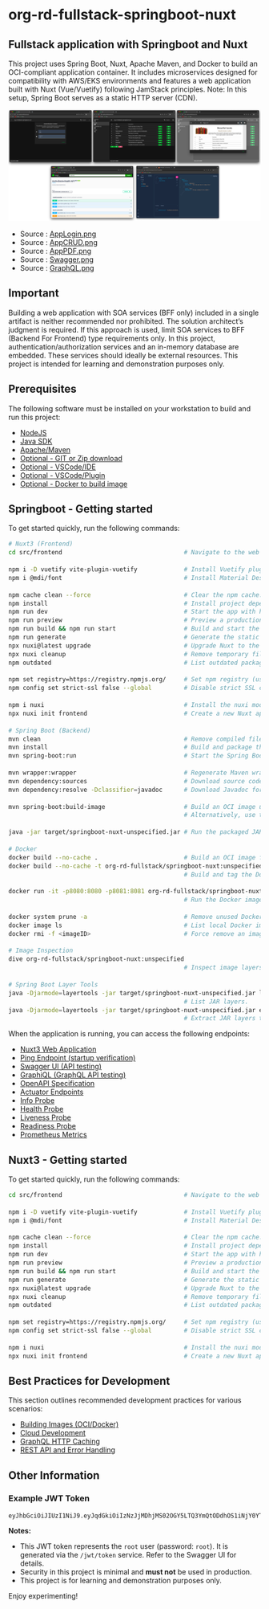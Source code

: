 # org-rd-fullstack-springboot-nuxt

## Fullstack application with Springboot and Nuxt

This project uses Spring Boot, Nuxt, Apache Maven, and Docker to build an OCI-compliant application container. It includes microservices designed for compatibility with AWS/EKS environments and features a web application built with Nuxt (Vue/Vuetify) following JamStack principles. Note: In this setup, Spring Boot serves as a static HTTP server (CDN).

![alt text](./doc/asserts/springboot-nuxt.png "Springboot-Nuxt")

* Source : [AppLogin.png](./doc/asserts/applogin.png)
* Source : [AppCRUD.png](./doc/asserts/appcrud.png)
* Source : [AppPDF.png](./doc/asserts/apppdf.png)
* Source : [Swagger.png](./doc/asserts/swagger.png)
* Source : [GraphQL.png](./doc/asserts/graphql.png)

## Important

Building a web application with SOA services (BFF only) included in a single artifact is neither recommended nor prohibited. The solution architect’s judgment is required. If this approach is used, limit SOA services to BFF (Backend For Frontend) type requirements only. In this project, authentication/authorization services and an in-memory database are embedded. These services should ideally be external resources. This project is intended for learning and demonstration purposes only.

## Prerequisites

The following software must be installed on your workstation to build and run this project:

* [NodeJS](https://nodejs.org/en)
* [Java SDK](https://www.oracle.com/java/technologies/downloads/)
* [Apache/Maven](https://maven.apache.org/download.cgi)
* [Optional - GIT or Zip download](https://git-scm.com/downloads)
* [Optional - VSCode/IDE](https://code.visualstudio.com/download)
* [Optional - VSCode/Plugin](https://marketplace.visualstudio.com/items?itemName=Vue.volar)
* [Optional - Docker to build image](https://www.docker.com/products/docker-desktop/)

## Springboot - Getting started

To get started quickly, run the following commands:

```bash
# Nuxt3 (Frontend)
cd src/frontend                                  # Navigate to the web application root.

npm i -D vuetify vite-plugin-vuetify             # Install Vuetify plugins for Nuxt.
npm i @mdi/font                                  # Install Material Design Icons font for Vuetify.

npm cache clean --force                          # Clear the npm cache.
npm install                                      # Install project dependencies.
npm run dev                                      # Start the app with hot reloading.
npm run preview                                  # Preview a production build locally.
npm run build && npm run start                   # Build and start the production version.
npm run generate                                 # Generate the static site.
npx nuxi@latest upgrade                          # Upgrade Nuxt to the latest version.
npx nuxi cleanup                                 # Remove temporary files and directories.
npm outdated                                     # List outdated packages.

npm set registry=https://registry.npmjs.org/     # Set npm registry (useful behind a proxy).
npm config set strict-ssl false --global         # Disable strict SSL checks (not recommended for production).

npm i nuxi                                       # Install the nuxi module (optional).
npx nuxi init frontend                           # Create a new Nuxt app in the "frontend" directory.

# Spring Boot (Backend)
mvn clean                                        # Remove compiled files and artifacts.
mvn install                                      # Build and package the application.
mvn spring-boot:run                              # Start the Spring Boot app.

mvn wrapper:wrapper                              # Regenerate Maven wrapper files.
mvn dependency:sources                           # Download source code for dependencies.
mvn dependency:resolve -Dclassifier=javadoc      # Download Javadoc for dependencies.

mvn spring-boot:build-image                      # Build an OCI image using Paketo Buildpack.
                                                 # Alternatively, use the Dockerfile for custom builds.

java -jar target/springboot-nuxt-unspecified.jar # Run the packaged JAR directly.

# Docker
docker build --no-cache .                        # Build an OCI image from the current directory.
docker build --no-cache -t org-rd-fullstack/springboot-nuxt:unspecified .
                                                 # Build and tag the Docker image.

docker run -it -p8080:8080 -p8081:8081 org-rd-fullstack/springboot-nuxt:unspecified
                                                 # Run the Docker image with port mappings.

docker system prune -a                           # Remove unused Docker data (use with caution).
docker image ls                                  # List local Docker images.
docker rmi -f <imageID>                          # Force remove an image by ID.

# Image Inspection
dive org-rd-fullstack/springboot-nuxt:unspecified
                                                 # Inspect image layers (see: https://github.com/wagoodman/dive).

# Spring Boot Layer Tools
java -Djarmode=layertools -jar target/springboot-nuxt-unspecified.jar list
                                                 # List JAR layers.
java -Djarmode=layertools -jar target/springboot-nuxt-unspecified.jar extract --destination target/tmp
                                                 # Extract JAR layers to a directory.
```

When the application is running, you can access the following endpoints:

* [Nuxt3 Web Application](http://localhost:8080/app)
* [Ping Endpoint (startup verification)](http://localhost:8080/jwt/ping)
* [Swagger UI (API testing)](http://localhost:8080/swagger-ui)
* [GraphiQL (GraphQL API testing)](http://localhost:8080/graphiql)
* [OpenAPI Specification](http://localhost:8080/v3/api-docs)
* [Actuator Endpoints](http://localhost:8081/actuator)
* [Info Probe](http://localhost:8081/actuator/info)
* [Health Probe](http://localhost:8081/actuator/health)
* [Liveness Probe](http://localhost:8081/actuator/health/liveness)
* [Readiness Probe](http://localhost:8081/actuator/health/readiness)
* [Prometheus Metrics](http://localhost:8081/actuator/prometheus)

## Nuxt3 - Getting started

To get started quickly, run the following commands:

```bash
cd src/frontend                                  # Navigate to the web application root.

npm i -D vuetify vite-plugin-vuetify             # Install Vuetify plugins for Nuxt.
npm i @mdi/font                                  # Install Material Design Icons font for Vuetify.

npm cache clean --force                          # Clear the npm cache.
npm install                                      # Install project dependencies.
npm run dev                                      # Start the app with hot reloading.
npm run preview                                  # Preview a production build locally.
npm run build && npm run start                   # Build and start the production version.
npm run generate                                 # Generate the static site.
npx nuxi@latest upgrade                          # Upgrade Nuxt to the latest version.
npx nuxi cleanup                                 # Remove temporary files and directories.
npm outdated                                     # List outdated packages.

npm set registry=https://registry.npmjs.org/     # Set npm registry (useful behind a proxy).
npm config set strict-ssl false --global         # Disable strict SSL checks (not recommended for production).

npm i nuxi                                       # Install the nuxi module (optional).
npx nuxi init frontend                           # Create a new Nuxt app in the "frontend" directory.
```

## Best Practices for Development

This section outlines recommended development practices for various scenarios:

* [Building Images (OCI/Docker)](./doc/ocidev.md)
* [Cloud Development](./doc/clouddev.md)
* [GraphQL HTTP Caching](./doc/graphqldev.md)
* [REST API and Error Handling](./doc/restdev.md)

## Other Information

### Example JWT Token

```code
eyJhbGciOiJIUzI1NiJ9.eyJqdGkiOiIzNzJjMDhjMS02OGY5LTQ3YmQtODdhOS1iNjY0YTIxZTZhMWMiLCJzdWIiOiJyb290IiwicmQucm9sZXMiOiJST0xFX1NFTEVDVCxST0xFX0lOU0VSVCxST0xFX1VQREFURSxST0xFX0RFTEVURSIsImlhdCI6MTcxODM4NjQ1NH0.AIS4YFJCUIIv0IzTxdDp3MqQXDyuhQBFSJnJmF6b06c
```

**Notes:**

* This JWT token represents the `root` user (password: `root`). It is generated via the `/jwt/token` service. Refer to the Swagger UI for details.
* Security in this project is minimal and **must not** be used in production.
* This project is for learning and demonstration purposes only.

Enjoy experimenting!
